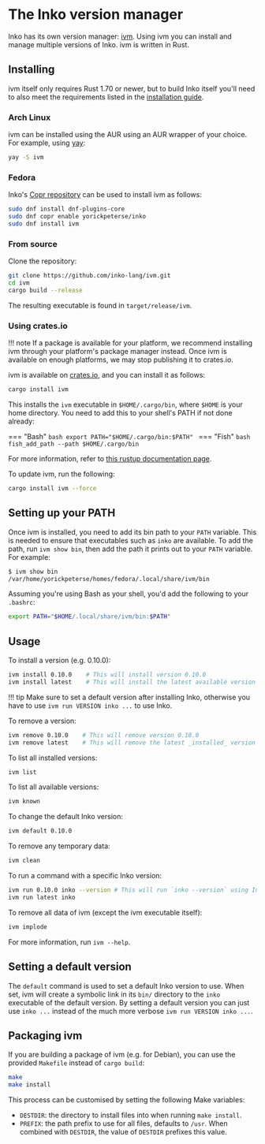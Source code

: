 # The Inko version manager

Inko has its own version manager: [ivm](https://github.com/inko-lang/ivm).
Using ivm you can install and manage multiple versions of Inko. ivm is written
in Rust.

## Installing

ivm itself only requires Rust 1.70 or newer, but to build Inko itself you'll
need to also meet the requirements listed in the [installation
guide](installation.md).

### Arch Linux

ivm can be installed using the AUR using an AUR wrapper of your choice. For
example, using [yay](https://github.com/Jguer/yay):

```bash
yay -S ivm
```

### Fedora

Inko's [Copr repository](https://copr.fedorainfracloud.org/coprs/yorickpeterse/inko/)
can be used to install ivm as follows:

```bash
sudo dnf install dnf-plugins-core
sudo dnf copr enable yorickpeterse/inko
sudo dnf install ivm
```

### From source

Clone the repository:

```bash
git clone https://github.com/inko-lang/ivm.git
cd ivm
cargo build --release
```

The resulting executable is found in `target/release/ivm`.

### Using crates.io

!!! note
    If a package is available for your platform, we recommend installing ivm
    through your platform's package manager instead. Once ivm is available on
    enough platforms, we may stop publishing it to crates.io.

ivm is available on [crates.io](https://crates.io/), and you can install it as
follows:

```bash
cargo install ivm
```

This installs the `ivm` executable in `$HOME/.cargo/bin`, where `$HOME` is your
home directory. You need to add this to your shell's PATH if not done already:

=== "Bash"
    ```bash
    export PATH="$HOME/.cargo/bin:$PATH"
    ```
=== "Fish"
    ```bash
    fish_add_path --path $HOME/.cargo/bin
    ```

For more information, refer to [this rustup documentation
page](https://rust-lang.github.io/rustup/installation/index.html).

To update ivm, run the following:

```bash
cargo install ivm --force
```

## Setting up your PATH

Once ivm is installed, you need to add its bin path to your `PATH` variable.
This is needed to ensure that executables such as `inko` are available. To add
the path, run `ivm show bin`, then add the path it prints out to your `PATH`
variable. For example:

```bash
$ ivm show bin
/var/home/yorickpeterse/homes/fedora/.local/share/ivm/bin
```

Assuming you're using Bash as your shell, you'd add the following to your
`.bashrc`:

```bash
export PATH="$HOME/.local/share/ivm/bin:$PATH"
```

## Usage

To install a version (e.g. 0.10.0):

```bash
ivm install 0.10.0    # This will install version 0.10.0
ivm install latest    # This will install the latest available version
```

!!! tip
    Make sure to set a default version after installing Inko, otherwise you have
    to use `ivm run VERSION inko ...` to use Inko.

To remove a version:

```bash
ivm remove 0.10.0    # This will remove version 0.10.0
ivm remove latest    # This will remove the latest _installed_ version
```

To list all installed versions:

```bash
ivm list
```

To list all available versions:

```bash
ivm known
```

To change the default Inko version:

```bash
ivm default 0.10.0
```

To remove any temporary data:

```bash
ivm clean
```

To run a command with a specific Inko version:

```bash
ivm run 0.10.0 inko --version # This will run `inko --version` using Inko 0.10.0
ivm run latest inko
```

To remove all data of ivm (except the ivm executable itself):

```bash
ivm implode
```

For more information, run `ivm --help`.

## Setting a default version

The `default` command is used to set a default Inko version to use. When set,
ivm will create a symbolic link in its `bin/` directory to the `inko` executable
of the default version. By setting a default version you can just use `inko ...`
instead of the much more verbose `ivm run VERSION inko ...`.

## Packaging ivm

If you are building a package of ivm (e.g. for Debian), you can use the provided
`Makefile` instead of `cargo build`:

```bash
make
make install
```

This process can be customised by setting the following Make variables:

- `DESTDIR`: the directory to install files into when running `make install`.
- `PREFIX`: the path prefix to use for all files, defaults to `/usr`. When
  combined with `DESTDIR`, the value of `DESTDIR` prefixes this value.

